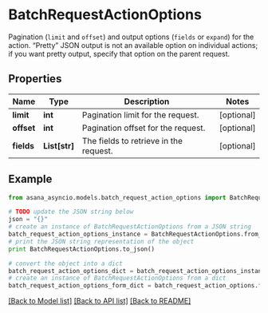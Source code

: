 # BatchRequestActionOptions

Pagination (`limit` and `offset`) and output options (`fields` or `expand`) for the action. “Pretty” JSON output is not an available option on individual actions; if you want pretty output, specify that option on the parent request.

## Properties

Name | Type | Description | Notes
------------ | ------------- | ------------- | -------------
**limit** | **int** | Pagination limit for the request. | [optional] 
**offset** | **int** | Pagination offset for the request. | [optional] 
**fields** | **List[str]** | The fields to retrieve in the request. | [optional] 

## Example

```python
from asana_asyncio.models.batch_request_action_options import BatchRequestActionOptions

# TODO update the JSON string below
json = "{}"
# create an instance of BatchRequestActionOptions from a JSON string
batch_request_action_options_instance = BatchRequestActionOptions.from_json(json)
# print the JSON string representation of the object
print BatchRequestActionOptions.to_json()

# convert the object into a dict
batch_request_action_options_dict = batch_request_action_options_instance.to_dict()
# create an instance of BatchRequestActionOptions from a dict
batch_request_action_options_form_dict = batch_request_action_options.from_dict(batch_request_action_options_dict)
```
[[Back to Model list]](../README.md#documentation-for-models) [[Back to API list]](../README.md#documentation-for-api-endpoints) [[Back to README]](../README.md)


